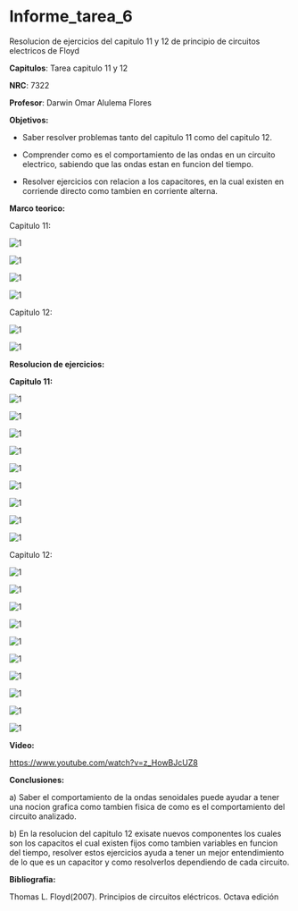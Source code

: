 # Informe_tarea_6

Resolucion de ejercicios del capitulo 11 y 12 de principio de circuitos electricos de Floyd

**Capitulos**: Tarea capitulo 11 y 12

**NRC**: 7322

**Profesor**: Darwin Omar Alulema Flores

**Objetivos:** 

- Saber resolver problemas tanto del capitulo 11 como del capitulo 12.

- Comprender como es el comportamiento de las ondas en un circuito electrico, sabiendo que las ondas estan en funcion del tiempo.

- Resolver ejercicios con relacion a los capacitores, en la cual existen en corriende directo como tambien en corriente alterna.

**Marco teorico:** 

Capitulo 11:

![1](https://github.com/mrvillegas/Informe_tarea_6/blob/main/resumen1.png)

![1](https://github.com/mrvillegas/Informe_tarea_6/blob/main/resumen2.png)

![1](https://github.com/mrvillegas/Informe_tarea_6/blob/main/resumen3.png)

![1](https://github.com/mrvillegas/Informe_tarea_6/blob/main/resumen4.png)

Capitulo 12:

![1](https://github.com/mrvillegas/Informe_tarea_6/blob/main/resumen5.png)

![1](https://github.com/mrvillegas/Informe_tarea_6/blob/main/resumen6.png)

**Resolucion de ejercicios:** 

**Capitulo 11:** 

![1](https://github.com/mrvillegas/Informe_tarea_6/blob/main/tarea6_completa_01.jpg)

![1](https://github.com/mrvillegas/Informe_tarea_6/blob/main/tarea6_completa_02.jpg)

![1](https://github.com/mrvillegas/Informe_tarea_6/blob/main/tarea6_completa_03.jpg)

![1](https://github.com/mrvillegas/Informe_tarea_6/blob/main/tarea6_completa_04.jpg)

![1](https://github.com/mrvillegas/Informe_tarea_6/blob/main/tarea6_completa_05.jpg)

![1](https://github.com/mrvillegas/Informe_tarea_6/blob/main/tarea6_completa_06.jpg)

![1](https://github.com/mrvillegas/Informe_tarea_6/blob/main/tarea6_completa_07.jpg)

![1](https://github.com/mrvillegas/Informe_tarea_6/blob/main/tarea6_completa_08.jpg)

![1](https://github.com/mrvillegas/Informe_tarea_6/blob/main/tarea6_completa_09.jpg)

Capitulo 12:

![1](https://github.com/mrvillegas/Informe_tarea_6/blob/main/tarea6_completa_10.jpg)

![1](https://github.com/mrvillegas/Informe_tarea_6/blob/main/tarea6_completa_11.jpg)

![1](https://github.com/mrvillegas/Informe_tarea_6/blob/main/tarea6_completa_12.jpg)

![1](https://github.com/mrvillegas/Informe_tarea_6/blob/main/tarea6_completa_13.jpg)

![1](https://github.com/mrvillegas/Informe_tarea_6/blob/main/tarea6_completa_14.jpg)

![1](https://github.com/mrvillegas/Informe_tarea_6/blob/main/tarea6_completa_15.jpg)

![1](https://github.com/mrvillegas/Informe_tarea_6/blob/main/tarea6_completa_16.jpg)

![1](https://github.com/mrvillegas/Informe_tarea_6/blob/main/tarea6_completa_17.jpg)

![1](https://github.com/mrvillegas/Informe_tarea_6/blob/main/tarea6_completa_18.jpg)

![1](https://github.com/mrvillegas/Informe_tarea_6/blob/main/tarea6_completa_19.jpg)

**Video:**
 
 https://www.youtube.com/watch?v=z_HowBJcUZ8
 
 **Conclusiones:**
 
 a) Saber el comportamiento de la ondas senoidales puede ayudar a tener una nocion grafica como tambien fisica de como es el comportamiento del circuito analizado.
 
 b) En la resolucion del capitulo 12 exisate nuevos componentes los cuales son los capacitos el cual existen fijos como tambien variables en funcion del tiempo, resolver estos ejercicios ayuda a tener un mejor entendimiento de lo que es un capacitor y como resolverlos dependiendo de cada circuito.
 
  **Bibliografia:**
  
  Thomas L. Floyd(2007). Principios de circuitos eléctricos. Octava edición

